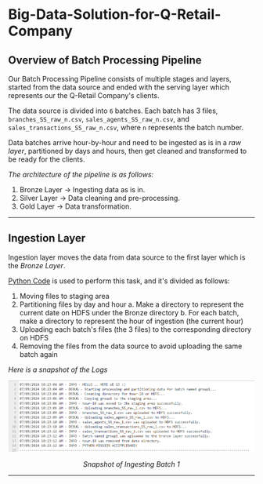 # Big-Data-Solution-for-Q-Retail-Company

## Overview of Batch Processing Pipeline

Our Batch Processing Pipeline consists of multiple stages and layers, started from the data source and ended with the serving layer which represents our the Q-Retail Company's clients.

The data source is divided into `6` batches. Each batch has 3 files, `branches_SS_raw_n.csv`, `sales_agents_SS_raw_n.csv`, and `sales_transactions_SS_raw_n.csv`, where `n` represents the batch number.

Data batches arrive hour-by-hour and need to be ingested as is in a *raw layer*, partitioned by days and hours, then get cleaned and transformed to be ready for the clients.

*The architecture of the pipeline is as follows:*
1. Bronze Layer &rarr; Ingesting data as is in.
2. Silver Layer &rarr; Data cleaning and pre-processing.
3. Gold Layer &rarr; Data transformation.

---

## Ingestion Layer

Ingestion layer moves the data from data source to the first layer which is the *Bronze Layer*.

[Python Code](ingestion-layer-code.py) is used to perform this task, and it's divided as follows:
1. Moving files to staging area
2. Partitioning files by day and hour
    a. Make a directory to represent the current date on HDFS under the Bronze directory
    b. For each batch, make a directory to represent the hour of ingestion (the current hour)
3. Uploading each batch's files (the 3 files) to the corresponding directory on HDFS
4. Removing the files from the data source to avoid uploading the same batch again

*Here is a snapshot of the Logs*

<div align="center">
  <img src="images/ingestion-logs.png" alt="Image" width=1000>
  <p><em>Snapshot of Ingesting Batch 1</em></p>
</div>


---